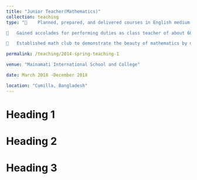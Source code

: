 ```yaml
---
title: "Junior Teacher(Mathematics)"
collection: teaching
type: "	Planned, prepared, and delivered courses in English medium according to the curriculum and abilities of the students.

	Gained accolades for performing duties as class teacher of about 60 STD-I students.

	Established math club to demonstrate the beauty of mathematics by discussing its fundamentals, performing quizzes, and arranging competitions to encourage students."

permalink: /teaching/2014-spring-teaching-1

venue: "Mainamati International School and College"

date: March 2018 -December 2018

location: "Cumilla, Bangladesh"
---
```



Heading 1
======

Heading 2
======

Heading 3
======
